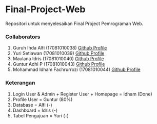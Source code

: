 # Final-Project-Web
Repositori untuk menyelesaikan Final Project Pemrograman Web.

### Collaborators
1. Guruh Ihda Alfi (17081010038) [Github Profile](https://github.com/guruhalfi)
2. Yuri Setiawan (17081010039) [Github Profile](https://github.com/yurisetiawan43)
3. Maulana Idris (17081010040) [Github Profile](github.com/maulidr17)
4. Guntur Adhi P (17081010043) [Github Profile](https://github.com/GugunAP)
5. Mohammad Idham Fachrurrozi (17081010044) [Github Profile](github.com/idhamozi) 


### Keterangan
1. Login User & Admin + Register User + Homepage = Idham (Done)
2. Profile User = Guntur (80%)
3. Database = Alfi (-)
4. Dashboard = Idris (-)
5. Tabel Pengajuan = Yuri (-)
